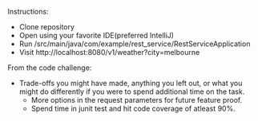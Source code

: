 Instructions:
- Clone repository
- Open using your favorite IDE(preferred IntelliJ)
- Run /src/main/java/com/example/rest_service/RestServiceApplication
- Visit http://localhost:8080/v1/weather?city=melbourne

From the code challenge:
- Trade-offs you might have made, anything you left out, or what you might do differently if you were to spend additional time on the task.
  - More options in the request parameters for future feature proof.
  - Spend time in junit test and hit code coverage of atleast 90%.
